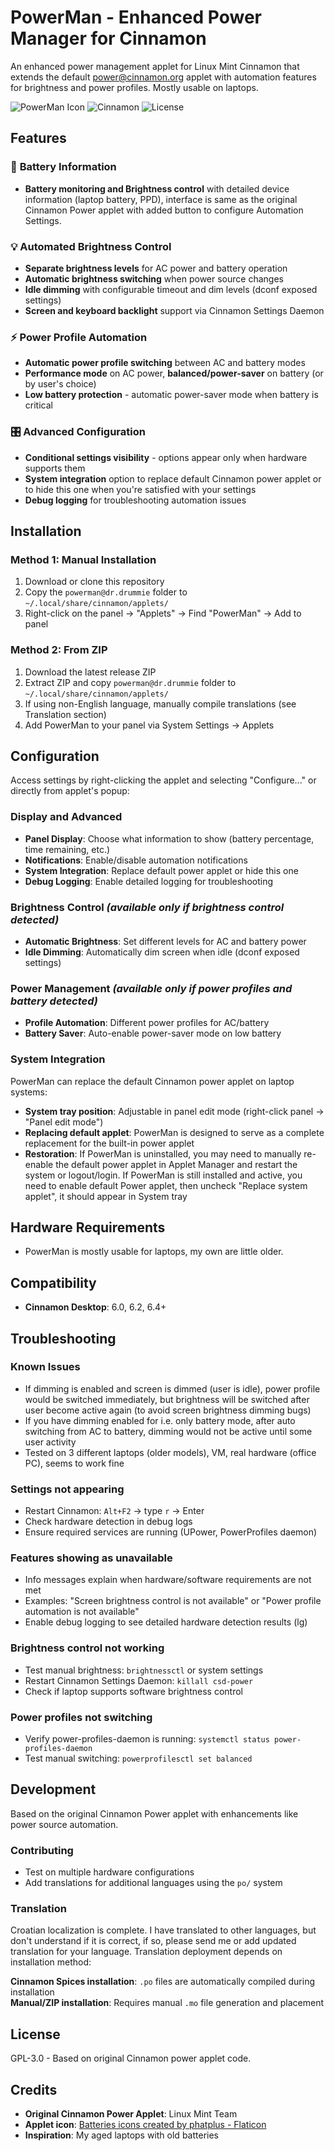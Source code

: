 # PowerMan - Enhanced Power Manager for Cinnamon

An enhanced power management applet for Linux Mint Cinnamon that extends the default <power@cinnamon.org> applet with automation features for brightness and power profiles. Mostly usable on laptops.

![PowerMan Icon](https://img.shields.io/badge/version-1.9.1-blue) ![Cinnamon](https://img.shields.io/badge/cinnamon-6.0%2B-green) ![License](https://img.shields.io/badge/license-GPL--3.0-orange)

## Features

### 🔋 **Battery Information**

- **Battery monitoring and Brightness control** with detailed device information (laptop battery, PPD), interface is same as the original Cinnamon Power applet with added button to configure Automation Settings.

### 💡 **Automated Brightness Control**

- **Separate brightness levels** for AC power and battery operation
- **Automatic brightness switching** when power source changes
- **Idle dimming** with configurable timeout and dim levels (dconf exposed settings)
- **Screen and keyboard backlight** support via Cinnamon Settings Daemon

### ⚡ **Power Profile Automation**

- **Automatic power profile switching** between AC and battery modes
- **Performance mode** on AC power, **balanced/power-saver** on battery (or by user's choice)
- **Low battery protection** - automatic power-saver mode when battery is critical

### 🎛️ **Advanced Configuration**

- **Conditional settings visibility** - options appear only when hardware supports them
- **System integration** option to replace default Cinnamon power applet or to hide this one when you're satisfied with your settings
- **Debug logging** for troubleshooting automation issues

## Installation

### Method 1: Manual Installation

1. Download or clone this repository
2. Copy the `powerman@dr.drummie` folder to `~/.local/share/cinnamon/applets/`
3. Right-click on the panel → "Applets" → Find "PowerMan" → Add to panel

### Method 2: From ZIP

1. Download the latest release ZIP
2. Extract ZIP and copy `powerman@dr.drummie` folder to `~/.local/share/cinnamon/applets/`
3. If using non-English language, manually compile translations (see Translation section)
4. Add PowerMan to your panel via System Settings → Applets

## Configuration

Access settings by right-clicking the applet and selecting "Configure..." or directly from applet's popup:

### **Display and Advanced**

- **Panel Display**: Choose what information to show (battery percentage, time remaining, etc.)
- **Notifications**: Enable/disable automation notifications
- **System Integration**: Replace default power applet or hide this one
- **Debug Logging**: Enable detailed logging for troubleshooting

### **Brightness Control** *(available only if brightness control detected)*

- **Automatic Brightness**: Set different levels for AC and battery power
- **Idle Dimming**: Automatically dim screen when idle (dconf exposed settings)

### **Power Management** *(available only if power profiles and battery detected)*

- **Profile Automation**: Different power profiles for AC/battery
- **Battery Saver**: Auto-enable power-saver mode on low battery

### **System Integration**

PowerMan can replace the default Cinnamon power applet on laptop systems:

- **System tray position**: Adjustable in panel edit mode (right-click panel → "Panel edit mode")
- **Replacing default applet**: PowerMan is designed to serve as a complete replacement for the built-in power applet
- **Restoration**: If PowerMan is uninstalled, you may need to manually re-enable the default power applet in Applet Manager and restart the system or logout/login. If PowerMan is still installed and active, you need to enable default Power applet, then uncheck "Replace system applet", it should appear in System tray

## Hardware Requirements

- PowerMan is mostly usable for laptops, my own are little older.

## Compatibility

- **Cinnamon Desktop**: 6.0, 6.2, 6.4+

## Troubleshooting

### **Known Issues**

- If dimming is enabled and screen is dimmed (user is idle), power profile would be switched immediately, but brightness will be switched after user become active again (to avoid screen brightness dimming bugs)
- If you have dimming enabled for i.e. only battery mode, after auto switching from AC to battery, dimming would not be active until some user activity
- Tested on 3 different laptops (older models), VM, real hardware (office PC), seems to work fine
  
### **Settings not appearing**

- Restart Cinnamon: `Alt+F2` → type `r` → Enter
- Check hardware detection in debug logs
- Ensure required services are running (UPower, PowerProfiles daemon)

### **Features showing as unavailable**

- Info messages explain when hardware/software requirements are not met
- Examples: "Screen brightness control is not available" or "Power profile automation is not available"  
- Enable debug logging to see detailed hardware detection results (lg)

### **Brightness control not working**

- Test manual brightness: `brightnessctl` or system settings
- Restart Cinnamon Settings Daemon: `killall csd-power`
- Check if laptop supports software brightness control

### **Power profiles not switching**

- Verify power-profiles-daemon is running: `systemctl status power-profiles-daemon`
- Test manual switching: `powerprofilesctl set balanced`

## Development

Based on the original Cinnamon Power applet with enhancements like power source automation.

### **Contributing**

- Test on multiple hardware configurations  
- Add translations for additional languages using the `po/` system

### **Translation**

Croatian localization is complete. I have translated to other languages, but don't understand if it is correct, if so, please send me or add updated translation for your language.
Translation deployment depends on installation method:

**Cinnamon Spices installation**: `.po` files are automatically compiled during installation  
**Manual/ZIP installation**: Requires manual `.mo` file generation and placement

## License

GPL-3.0 - Based on original Cinnamon power applet code.

## Credits

- **Original Cinnamon Power Applet**: Linux Mint Team
- **Applet icon**: <a href="https://www.flaticon.com/free-icons/batteries" title="batteries icons">Batteries icons created by phatplus - Flaticon</a>
- **Inspiration**: My aged laptops with old batteries
